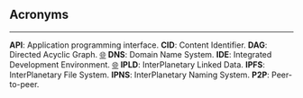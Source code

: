 ## Acronyms
****
**API**: Application programming interface.
**CID**: Content Identifier.
**DAG**: Directed Acyclic Graph. <a href="https://en.wikipedia.org/wiki/Domain_Name_System" target="_blank">🌐</a>
**DNS**: Domain Name System. <!--<a href="" target="_blank">🌐</a> -->
**IDE**: Integrated Development Environment. <a href="https://es.wikipedia.org/wiki/Entorno_de_desarrollo_integrado" target="_blank">🌐</a>
**IPLD**: InterPlanetary Linked Data.
**IPFS**: InterPlanetary File System.
**IPNS**: InterPlanetary Naming System.
**P2P**: Peer-to-peer.